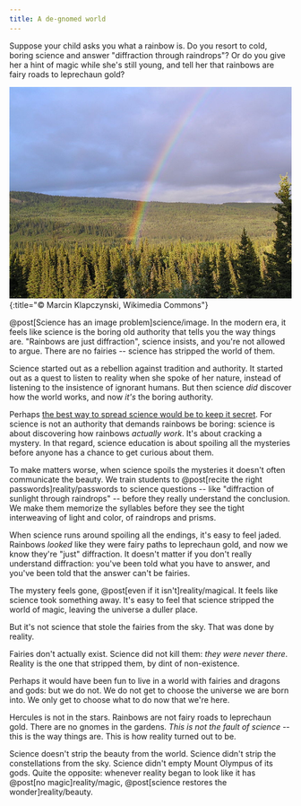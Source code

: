 ```yaml
---
title: A de-gnomed world
---
```

Suppose your child asks you what a rainbow is. Do you resort to cold, boring science and answer "diffraction through raindrops"? Or do you give her a hint of magic while she's still young, and tell her that rainbows are fairy roads to leprechaun gold?

![Rainbow](/images/rainbow.jpg){:title="© Marcin Klapczynski, Wikimedia Commons"}

@post[Science has an image problem]science/image. In the modern era, it feels like science is the boring old authority that tells you the way things are. "Rainbows are just diffraction", science insists, and you're not allowed to argue. There are no fairies -- science has stripped the world of them.

Science started out as a rebellion against tradition and authority. It started out as a quest to listen to reality when she spoke of her nature, instead of listening to the insistence of ignorant humans. But then science *did* discover how the world works, and now *it's* the boring authority.

Perhaps [the best way to spread science would be to keep it secret](http://lesswrong.com/lw/p0/to_spread_science_keep_it_secret/). For science is not an authority that demands rainbows be boring: science is about discovering how rainbows *actually work*. It's about cracking a mystery. In that regard, science education is about spoiling all the mysteries before anyone has a chance to get curious about them.

To make matters worse, when science spoils the mysteries it doesn't often communicate the beauty. We train students to @post[recite the right passwords]reality/passwords to science questions -- like "diffraction of sunlight through raindrops" -- before they really understand the conclusion. We make them memorize the syllables before they see the tight interweaving of light and color, of raindrops and prisms.

When science runs around spoiling all the endings, it's easy to feel jaded. Rainbows *looked* like they were fairy paths to leprechaun gold, and now we know they're "just" diffraction. It doesn't matter if you don't really understand diffraction: you've been told what you have to answer, and you've been told that the answer can't be fairies.

The mystery feels gone, @post[even if it isn't]reality/magical. It feels like science took something away. It's easy to feel that science stripped the world of magic, leaving the universe a duller place.

But it's not science that stole the fairies from the sky. That was done by reality.

Fairies don't actually exist. Science did not kill them: *they were never there*. Reality is the one that stripped them, by dint of non-existence.

Perhaps it would have been fun to live in a world with fairies and dragons and gods: but we do not. We do not get to choose the universe we are born into. We only get to choose what to do now that we're here.

Hercules is not in the stars. Rainbows are not fairy roads to leprechaun gold. There are no gnomes in the gardens. *This is not the fault of science* -- this is the way things are. This is how reality turned out to be.

Science doesn't strip the beauty from the world. Science didn't strip the constellations from the sky. Science didn't empty Mount Olympus of its gods. Quite the opposite: whenever reality began to look like it has @post[no magic]reality/magic, @post[science restores the wonder]reality/beauty.
